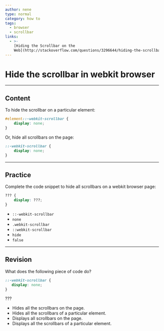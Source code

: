 ```yaml
---
author: nene
type: normal
category: how to
tags:
  - browser
  - scrollbar
links:
  - >-
    [Hiding the Scrollbar on the
    Web](http://stackoverflow.com/questions/3296644/hiding-the-scrollbar-on-an-html-page){discussion}
---
```


# Hide the scrollbar in webkit browser


---

## Content

To hide the scrollbar on a particular element:

```css
#element::-webkit-scrollbar {
    display: none;
}
```

Or, hide all scrollbars on the page:

```css
::-webkit-scrollbar {
    display: none;
}
```


---

## Practice

Complete the code snippet to hide all scrollbars on a webkit browser page:

```css
??? {  
    display: ???;  
}
```

* `::-webkit-scrollbar`
* `none`  
* `.webkit-scrollbar`
* `::webkit-scrollbar`
* `hide`
* `false`


---

## Revision

What does the following piece of code do?

```css
::-webkit-scrollbar {
   display: none;
}
```

???

* Hides all the scrollbars on the page.
* Hides all the scrollbars of a particular element.
* Displays all scrollbars on the page.
* Displays all the scrollbars of a particular element.
 
